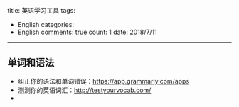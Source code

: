 title: 英语学习工具
tags: 
  - English
categories: 
  - English
comments: true
count: 1
date: 2018/7/11
---
  ## 单词和语法

- 纠正你的语法和单词错误：https://app.grammarly.com/apps
- 测测你的英语词汇：http://testyourvocab.com/
- 
